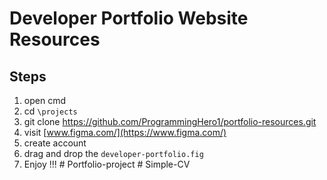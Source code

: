 # Developer Portfolio Website Resources
## Steps
1. open cmd
2. cd `\projects`
3. git clone https://github.com/ProgrammingHero1/portfolio-resources.git
4. visit [www.figma.com/](https://www.figma.com/)
5. create account
6. drag and drop the `developer-portfolio.fig`
7. Enjoy !!! 
#   P o r t f o l i o - p r o j e c t  
 #   S i m p l e - C V  
 